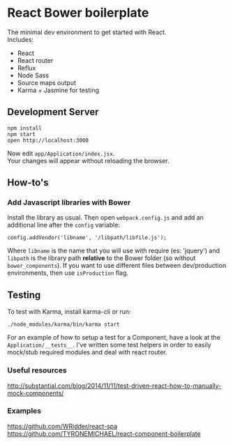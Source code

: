 React Bower boilerplate
=====================

The minimal dev environment to get started with React.  
Includes:
- React
- React router
- Reflux
- Node Sass
- Source maps output
- Karma + Jasmine for testing


## Development Server

```
npm install
npm start
open http://localhost:3000
```

Now edit `app/Application/index.jsx`.  
Your changes will appear without reloading the browser.


## How-to's

### Add Javascript libraries with Bower 

Install the library as usual. Then open `webpack.config.js` and add an additional line after the `config` variable:

```
config.addVendor('libname', '/libpath/libfile.js');
```

Where `libname` is the name that you will use with require (es: 'jquery') and `libpath` is the library path **relative** to the Bower folder (so without `bower_components`). If you want to use different files between dev/production environments, then use `isProduction` flag.


## Testing

To test with Karma, install karma-cli or run:

```
./node_modules/karma/bin/karma start
```

For an example of how to setup a test for a Component, have a look at the `Application/__tests__`.
I've written some test helpers in order to easily mock/stub required modules and deal with react router.



### Useful resources

http://substantial.com/blog/2014/11/11/test-driven-react-how-to-manually-mock-components/  


### Examples

https://github.com/WRidder/react-spa  
https://github.com/TYRONEMICHAEL/react-component-boilerplate  

